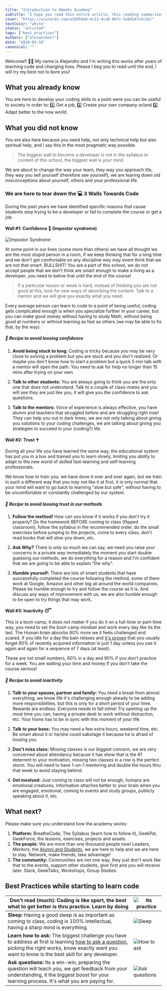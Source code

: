 ```yaml
---
title: "Introduction to 4Geeks Academy"
subtitle: "I hope you read this entire article, this reading summarizes in 8 min the recipe to take full advantage of the academy. The most effective way!"
cover: "https://ucarecdn.com/e16d59ad-4c11-4ca0-8bfc-5a9d147c6c2e/"
textColor: "white"
status: "unlisted"
tags: ["best practices"]
authors: ["alesanchezr"]
date: "2020-03-10"
canonical: ""
---
```


Welcome!! 🤩👏 My name is Alejandro and I'm writing this works after years of teaching code and changing lives. Please I beg you to read until the end, I will try my best not to bore you!

## What you already know

You are here to develop your coding skills to a point were you can be useful to society in order to: 1️⃣ Get a job, 2️⃣ Create your own company or/and 3️⃣ Adapt better to the now world.

## What you did not know

You are also here because you need help, not only technical help but also spiritual help, and I say this in the most pragmatic way possible.

> The biggest wall to become a developer is not in the syllabus or content of this school, the biggest wall is your mind.

We are about to change the way your learn, they way you approach life, they way you sell yourself (therefore see yourself), we are tearing down old misconceptions about yourself, others and your professional life.

### We are here to tear down the 💻 3 Walls Towards Code 

During the past years we have identified specific reasons that cause students stop trying to be a developer or fail to complete the course or get a job. 

#### Wall #1: Confidence 🥺 (Impostor syndrome)

![Impostor Syndrome](https://ucarecdn.com/6cf4655f-665f-4f68-b021-f34238cedd69/)

At some point in our lives (some more than others) we have all thought we are the most stupid person in a room, if we keep thinking that for a long time and we don't get comfortable on any discipline wey may event think that we are not that smart. BULLSHIT! You are a part of this school, we do not accept people that we don't think are smart enough to make a living as a developer, you need to belive that until the end of the course!

> If a particular lesson or week is hard, instead of thinking you are not good at this, look for new ways of absorbing the content. Talk to a mentor and we will give you exactly what you need.

Every average person can learn to code to a point of being useful, coding gets complicated enough is when you specialize further in your career, but you can make good money without having to study Math, without being good at numbers or without learning as fast as others (we may be able to fix that, by the way).

##### 📝 Recipe to avoid loosing confidence

1. **Avoid being stuck to long:** Coding is tricky because you may be very close to solving a problem but you are stuck and you don't realized. Or maybe you don't know how to start a problem but a quick 5 min talk with a mentor will open the path. You need to ask for help no longer than 15 mins after trying on your own.

2. **Talk to other students:** You are always going to think you are the only one that does not understand. Talk to a couple of class-mates and you will see they are just like you, it will give you the confidence to ask questions.

3. **Talk to the mentors:** Voice of experience is always effective, you have alumni and teachers that struggled before and are struggling right now! They can help you out in dark times, we are not only talking about giving you solutions to your coding challenges, we are talking about giving you strategies to succeed in your (coding?) life.

#### Wall #2: Trust ✝

During all your life you have learned the same way, the educational system has put you in a box and trained you to learn slowly, limiting you ability to adapt to the new world of skilled fast-learning and self-learning professionals.

We know how to train you: we have done it over and over again, but we train in such a different way that you may not like it at first, it is only normal that your mind will want to go back to learning "slow but safe", without having to be uncomfortable or constantly challenged by our system.

##### 📝 Recipe to avoid loosing trust in our methods

1. **Follow the method!** How can you know if it works if you don't try it properly? Do the homework BEFORE coming to class (flipped classroom), follow the syllabus in the recommended order, do the small exercises before jumping to the projects, come to every class, don't read books that will slow you down, etc.

2. **Ask Why?** There is only so much we can say, we need you raise your concerns in a private way immediately the moment you start double guessing our methods, we do everything for a reason and I'm confident that we are going to be able to explain "the why".

3. **Humble yourself:** There are lots of smart students that have successfully completed the course following the method, some of them work at Google, Amazon and other big all around the world companies. Please be humble enough to try and follow the course as it is. And discuss any ways of improvement with us, we are also humble enough to be open to try things that may work.

#### Wall #3: Inactivity 😴 

This is a boot-camp, it does not matter if you do it on a full-time or part-time way, you need to set the boot-camp mindset and work every day like its the last. The Human brain absorbs 80% more we it feels challenged and scared, if you idle for a day the bain relaxes and [it's proven](https://www.youtube.com/watch?v=h5PLO4XAXhs) that you usually forget 60% of recently acquired information in just 1 day unless you use it again and again for a sequence of 7 days (at least).  

These are not small numbers, 60% in a day and 90% if you don't practice for a week. You are waiting your time and money if you don't take the course serious! 

##### 📝 Recipe to avoid inactivity

1. **Talk to your spouse, partner and family:** You need a break from almost everything, we know life it's challenging enough already to be adding more responsibilities, but this is only for a short period of your time. Rewards are endless. Everyone needs to fall inline! Try opening up the most time you can, having a private desk to work without distraction, etc. Your home has to be in sync with this moment of your life.

2. **Talk to your boss:** You may need a few extra hours, weekend time, etc. Be smart about it or he/she could sabotage it because he is afraid of loosing you.

3. **Don't miss class:** Missing classes is our biggest concern, we are very concerned about attendancy because it has show that is the #1 deterrent to your motivation, missing two classes in a row is the perfect storm. You will need to have 1-on-1 mentoring and double the hours thru that week to avoid staying behind.

4. **Get involved:** Just coming to class will not be enough, humans are emotional creatures, information attaches better to your brain when you are engaged, emotional, coming to events and study groups, publicly speaking about it, etc. 

## What next?

Please make sure you understand how the academy works:

1. **Platform:** BreatheCode, The Syllabus (learn how to follow it), GeekPal, GeekForce, the lessons, exercises, projects and assets.
2. **The people:** We are more than one thousand people now! Leaders, Mentors, the [Alumni and Students](http://sep.4geeksacademy.com/), we are here to help and we are here to stay. Network, make friends, take advantage!
3. **The community:** Communities are not one way, they just don't work like that to the events, support other students, give first and you will receive later. Slack, GeekTalks, Workshops, Group Studies.


## Best Practices while starting to learn code

| **Don't read (much):** Coding is like sport, the best what to get better is thru practice. Learn by doing |    ![Its practice](https://ucarecdn.com/01868f7d-4949-4e15-85da-8042ea24a11a/-/resize/x300/)
| ---   | ----      |
| **Sleep:** Having a good sleep is as important as coming to class, coding is 100% intellectual, having a sharp mind is everything. | ![Sleep](https://ucarecdn.com/d29be460-cc2e-42e6-bf92-f9516fd7b21a/-/resize/200x/) |
| **Learn how to ask:** The biggest challenge you have to address at first is learning [how to ask a question](https://content.breatheco.de/how-to/ask), picking the right works, know exactly want you want to know is the best skill for any developer. | ![How to ask](https://ucarecdn.com/fdb86b48-fb0b-4841-8d4d-60d4dbf4d70c/) |
| **Ask questions:** Its a win-win, preparing the question will teach you, we get feedback from your understanding, it the biggest boost for your learning process. It's what you are paying for. | ![Ask questions](https://ucarecdn.com/5e975e91-1447-4117-b50b-b00df99a88a5/) |